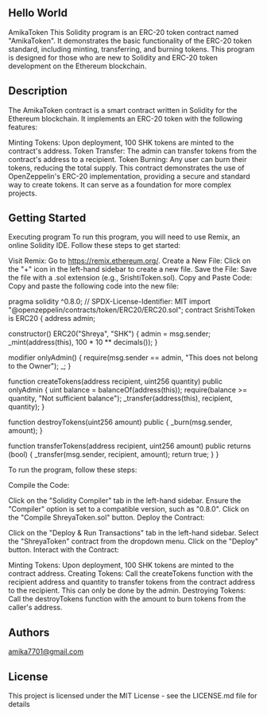 ## Hello World

AmikaToken This Solidity program is an ERC-20 token contract named "AmikaToken". It demonstrates the basic functionality of the ERC-20 token standard, including minting, transferring, and burning tokens. This program is designed for those who are new to Solidity and ERC-20 token development on the Ethereum blockchain.

## Description
The AmikaToken contract is a smart contract written in Solidity for the Ethereum blockchain. It implements an ERC-20 token with the following features:

Minting Tokens: Upon deployment, 100 SHK tokens are minted to the contract's address. Token Transfer: The admin can transfer tokens from the contract's address to a recipient. Token Burning: Any user can burn their tokens, reducing the total supply. This contract demonstrates the use of OpenZeppelin's ERC-20 implementation, providing a secure and standard way to create tokens. It can serve as a foundation for more complex projects.

## Getting Started
Executing program To run this program, you will need to use Remix, an online Solidity IDE. Follow these steps to get started:

Visit Remix: Go to https://remix.ethereum.org/. Create a New File: Click on the "+" icon in the left-hand sidebar to create a new file. Save the File: Save the file with a .sol extension (e.g., SrishtiToken.sol). Copy and Paste Code: Copy and paste the following code into the new file:

pragma solidity ^0.8.0; // SPDX-License-Identifier: MIT import "@openzeppelin/contracts/token/ERC20/ERC20.sol"; contract SrishtiToken is ERC20 { address admin;

constructor() ERC20("Shreya", "SHK") {
    admin = msg.sender;
    _mint(address(this), 100 * 10 ** decimals());
}

modifier onlyAdmin() {
    require(msg.sender == admin, "This does not belong to the Owner");
    _;
}

function createTokens(address recipient, uint256 quantity) public onlyAdmin {
    uint balance = balanceOf(address(this));
    require(balance >= quantity, "Not sufficient balance");
    _transfer(address(this), recipient, quantity);
}

function destroyTokens(uint256 amount) public {
    _burn(msg.sender, amount);
}

function transferTokens(address recipient, uint256 amount) public returns (bool) {
    _transfer(msg.sender, recipient, amount);
    return true;
}
}

To run the program, follow these steps:

Compile the Code:

Click on the "Solidity Compiler" tab in the left-hand sidebar. Ensure the "Compiler" option is set to a compatible version, such as "0.8.0". Click on the "Compile ShreyaToken.sol" button. Deploy the Contract:

Click on the "Deploy & Run Transactions" tab in the left-hand sidebar. Select the "ShreyaToken" contract from the dropdown menu. Click on the "Deploy" button. Interact with the Contract:

Minting Tokens: Upon deployment, 100 SHK tokens are minted to the contract address. Creating Tokens: Call the createTokens function with the recipient address and quantity to transfer tokens from the contract address to the recipient. This can only be done by the admin. Destroying Tokens: Call the destroyTokens function with the amount to burn tokens from the caller's address.

## Authors
 amika7701@gmail.com
## License
This project is licensed under the MIT License - see the LICENSE.md file for details
